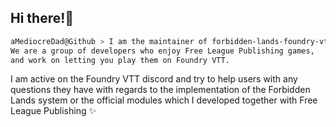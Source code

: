 ## Hi there!👋

```bash
aMediocreDad@Github > I am the maintainer of forbidden-lands-foundry-vtt over at fvtt-fria-ligan. 
We are a group of developers who enjoy Free League Publishing games,
and work on letting you play them on Foundry VTT.
```

I am active on the Foundry VTT discord and try to help users with any questions they have with regards to the implementation of the Forbidden Lands system or the official modules which I developed together with Free League Publishing :sparkles:
